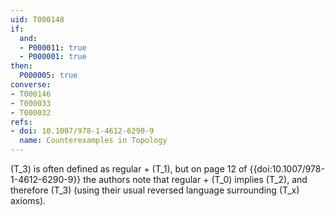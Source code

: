 ```yaml
---
uid: T000148
if:
  and:
  - P000011: true
  - P000001: true
then:
  P000005: true
converse:
- T000146
- T000033
- T000032
refs:
- doi: 10.1007/978-1-4612-6290-9
  name: Counterexamples in Topology
---
```


\(T_3\) is often defined as regular + \(T_1\), but on page 12 of
{{doi:10.1007/978-1-4612-6290-9}} the authors note that regular + \(T_0\)
implies \(T_2\), and therefore \(T_3\) (using their usual reversed
language surrounding \(T_x\) axioms).
